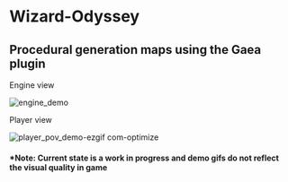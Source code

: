 # Wizard-Odyssey

## Procedural generation maps using the Gaea plugin
Engine view

![engine_demo](https://github.com/colbySullivan/Wizard-Odyssey/assets/88957296/2c582f22-a85d-4651-97f1-11265e756e77)

Player view

![player_pov_demo-ezgif com-optimize](https://github.com/colbySullivan/Wizard-Odyssey/assets/88957296/a05e0765-244c-46b0-b920-6fd178ba9c14)

#### *Note: Current state is a work in progress and demo gifs do not reflect the visual quality in game
